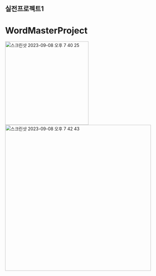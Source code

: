 ## 실전프로젝트1
# WordMasterProject

<img width="270" alt="스크린샷 2023-09-08 오후 7 40 25" src="https://github.com/zzozzo0427/WordMasterProject/assets/126746783/e62d8063-4696-48ee-9469-9f3074b0bfaa">

<br/>

<img width="472" alt="스크린샷 2023-09-08 오후 7 42 43" src="https://github.com/zzozzo0427/WordMasterProject/assets/126746783/e6ec7748-aa51-4740-a192-e60c756e8f51">


